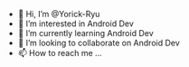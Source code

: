 - 👋 Hi, I’m @Yorick-Ryu
- 👀 I’m interested in Android Dev
- 🌱 I’m currently learning Android Dev
- 💞️ I’m looking to collaborate on Android Dev
- 📫 How to reach me ...

<!---
Yorick-Ryu/Yorick-Ryu is a ✨ special ✨ repository because its `README.md` (this file) appears on your GitHub profile.
You can click the Preview link to take a look at your changes.
--->

